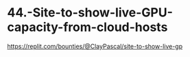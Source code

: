 # 44.-Site-to-show-live-GPU-capacity-from-cloud-hosts
https://replit.com/bounties/@ClayPascal/site-to-show-live-gp
